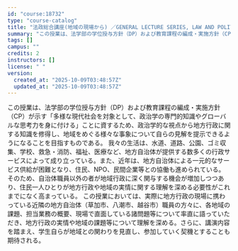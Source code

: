 ```yaml
---
id: "course:18732"
type: "course-catalog"
title: "法政総合講座(地域の現場から) ／GENERAL LECTURE SERIES, LAW AND POLITICS"
summary: "この授業は、法学部の学位授与⽅針（DP）および教育課程の編成・実施⽅針（CP）が⽰す「多様な現代社会を対象として、政治学の専⾨的知識やグローバルな思考⼒を⾝に付ける」ことに資するため、政治学的な視点から地⽅行政に関する知識を修得し、地域をめ…"
tags: []
campus: ""
credits: 2
instructors: []
license: " "
version:
  created_at: "2025-10-09T03:48:57Z"
  updated_at: "2025-10-09T03:48:57Z"
---
```


この授業は、法学部の学位授与⽅針（DP）および教育課程の編成・実施⽅針（CP）が⽰す「多様な現代社会を対象として、政治学の専⾨的知識やグローバルな思考⼒を⾝に付ける」ことに資するため、政治学的な視点から地⽅行政に関する知識を修得し、地域をめぐる様々な事象について⾃らの⾒解を提⽰できるようになることを⽬指すものである。 我々の⽣活は、⽔道、道路、公園、ゴミ収集、学校、救急・消防、福祉、医療など、地⽅⾃治体が提供する数多くの⾏政サービスによって成り⽴っている。また、近年は、地⽅⾃治体による⼀元的なサービス供給が困難となり、住⺠、NPO、⺠間企業等との協働も進められている。そのため、⾃治体職員以外の者が地域⾏政に深く関与する機会が増加しつつあり、住⺠⼀⼈ひとりが地⽅⾏政や地域の実情に関する理解を深める必要性がこれまでになく⾼まっている。 この授業においては、実際に地方行政の現場に携わっている近隣の地方自治体（草加市、八潮市、越谷市）職員の方々に、各地域の課題、担当業務の概要、現場で直面している諸問題等について率直に語っていただき、地方行政の実情や地域の課題等について理解を深める。さらに、講演内容を踏まえ、学生自らが地域との関わりを見直し、参加していく契機とすることも期待される。
